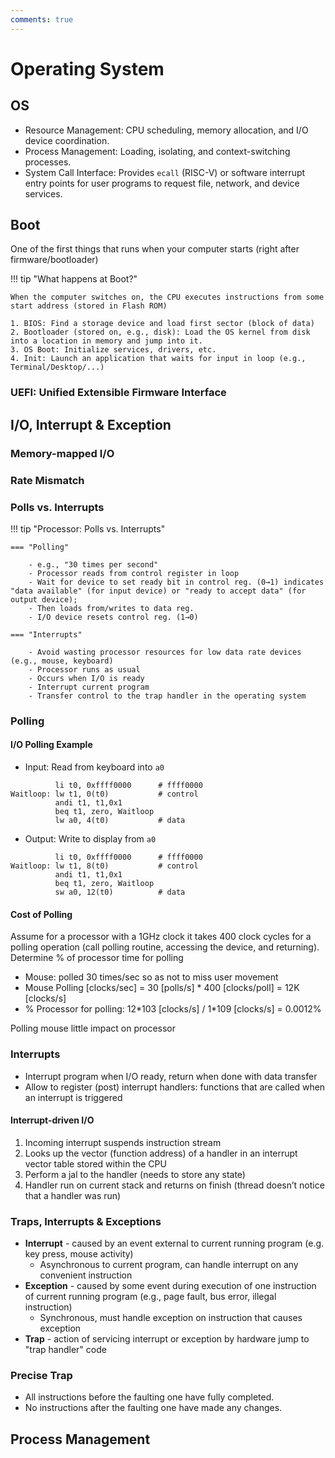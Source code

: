 ```yaml
---
comments: true
---
```


# Operating System


## OS

- Resource Management: CPU scheduling, memory allocation, and I/O device coordination.
- Process Management: Loading, isolating, and context-switching processes.
- System Call Interface: Provides `ecall` (RISC-V) or software interrupt entry points for user programs to request file, network, and device services.

## Boot

One of the first things that runs when your computer starts (right
after firmware/bootloader)

!!! tip "What happens at Boot?"

	When the computer switches on, the CPU executes instructions from some start address (stored in Flash ROM)

	1. BIOS: Find a storage device and load first sector (block of data)
	2. Bootloader (stored on, e.g., disk): Load the OS kernel from disk into a location in memory and jump into it.
	3. OS Boot: Initialize services, drivers, etc.
	4. Init: Launch an application that waits for input in loop (e.g., Terminal/Desktop/...)

### UEFI: Unified Extensible Firmware Interface

## I/O, Interrupt & Exception

### Memory-mapped I/O

### Rate Mismatch

### Polls vs. Interrupts

!!! tip "Processor: Polls vs. Interrupts"

	=== "Polling"

		- e.g., "30 times per second"
		- Processor reads from control register in loop
		- Wait for device to set ready bit in control reg. (0→1) indicates "data available" (for input device) or "ready to accept data" (for output device);
		- Then loads from/writes to data reg.
		- I/O device resets control reg. (1→0)

	=== "Interrupts"

		- Avoid wasting processor resources for low data rate devices (e.g., mouse, keyboard)
		- Processor runs as usual
		- Occurs when I/O is ready
		- Interrupt current program
		- Transfer control to the trap handler in the operating system

### Polling

#### I/O Polling Example

- Input: Read from keyboard into `a0`

```assembly
		  li t0, 0xffff0000      # ffff0000
Waitloop: lw t1, 0(t0)           # control
		  andi t1, t1,0x1
          beq t1, zero, Waitloop
          lw a0, 4(t0)           # data
```

- Output: Write to display from `a0`

```assembly
		  li t0, 0xffff0000      # ffff0000
Waitloop: lw t1, 8(t0)           # control
		  andi t1, t1,0x1
          beq t1, zero, Waitloop
          sw a0, 12(t0)          # data
```

#### Cost of Polling

Assume for a processor with a 1GHz clock it takes 400 clock cycles for a polling operation (call polling routine, accessing the device, and returning). Determine % of processor time for polling

- Mouse: polled 30 times/sec so as not to miss user movement
- Mouse Polling [clocks/sec] = 30 [polls/s] * 400 [clocks/poll] = 12K [clocks/s]
- % Processor for polling: 12\*103 [clocks/s] / 1\*109 [clocks/s] = 0.0012%

Polling mouse little impact on processor

### Interrupts

- Interrupt program when I/O ready, return when done with data transfer
- Allow to register (post) interrupt handlers: functions that are called when an interrupt is triggered

#### Interrupt-driven I/O

1. Incoming interrupt suspends instruction stream
2. Looks up the vector (function address) of a handler in an interrupt vector table stored within the CPU
3. Perform a jal to the handler (needs to store any state)
4. Handler run on current stack and returns on finish (thread doesn’t notice that a handler was run)

### Traps, Interrupts & Exceptions

- **Interrupt** - caused by an event external to current running program (e.g. key press, mouse activity)
  - Asynchronous to current program, can handle interrupt on any convenient instruction
- **Exception** - caused by some event during execution of one instruction of current running program (e.g., page fault, bus error, illegal instruction)
  - Synchronous, must handle exception on instruction that causes exception
- **Trap** - action of servicing interrupt or exception by hardware jump to "trap handler" code

### Precise Trap

- All instructions before the faulting one have fully completed.
- No instructions after the faulting one have made any changes.

## Process Management